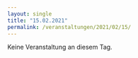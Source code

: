 ```yaml
---
layout: single
title: "15.02.2021"
permalink: /veranstaltungen/2021/02/15/
---
```


Keine Veranstaltung an diesem Tag.
